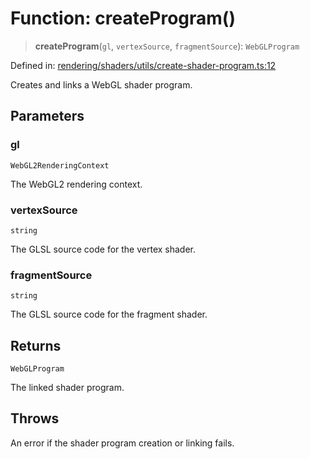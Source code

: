 # Function: createProgram()

> **createProgram**(`gl`, `vertexSource`, `fragmentSource`): `WebGLProgram`

Defined in: [rendering/shaders/utils/create-shader-program.ts:12](https://github.com/Forge-Game-Engine/Forge/blob/80c88dbc1226e2ea185d187b85121eb9c3da7ead/src/rendering/shaders/utils/create-shader-program.ts#L12)

Creates and links a WebGL shader program.

## Parameters

### gl

`WebGL2RenderingContext`

The WebGL2 rendering context.

### vertexSource

`string`

The GLSL source code for the vertex shader.

### fragmentSource

`string`

The GLSL source code for the fragment shader.

## Returns

`WebGLProgram`

The linked shader program.

## Throws

An error if the shader program creation or linking fails.
